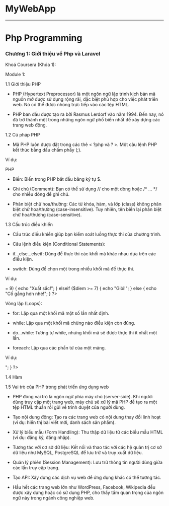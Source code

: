# MyWebApp

***
# Php Programming

### Chương 1: Giới thiệu về Php và Laravel
Khoá Coursera (Khóa 1):

Module 1:

1.1 Giới thiệu PHP
- PHP (Hypertext Preprocessor) là một ngôn ngữ lập trình kịch bản mã nguồn mở được sử dụng rộng rãi, đặc biệt phù hợp cho việc phát triển web. Nó có thể được nhúng trực tiếp vào các tệp HTML.

- PHP ban đầu được tạo ra bởi Rasmus Lerdorf vào năm 1994. Đến nay, nó đã trở thành một trong những ngôn ngữ phổ biến nhất để xây dựng các trang web động.

1.2 Cú pháp PHP
- Mã PHP luôn được đặt trong các thẻ < ?php và ? >. Một câu lệnh PHP kết thúc bằng dấu chấm phẩy (;).

Ví dụ:

PHP

<?php
    echo "Chào mừng bạn đến với PHP!";
    $ten = "Việt Nam";
    echo "Đất nước của tôi là " . $ten;
?>

- Biến: Biến trong PHP bắt đầu bằng ký tự $.

- Ghi chú (Comment): Bạn có thể sử dụng // cho một dòng hoặc /* ... */ cho nhiều dòng để ghi chú.

- Phân biệt chữ hoa/thường: Các từ khóa, hàm, và lớp (class) không phân biệt chữ hoa/thường (case-insensitive). Tuy nhiên, tên biến lại phân biệt chữ hoa/thường (case-sensitive).

1.3 Cấu trúc điều khiển
- Cấu trúc điều khiển giúp bạn kiểm soát luồng thực thi của chương trình.

- Câu lệnh điều kiện (Conditional Statements):

- if...else...elseif: Dùng để thực thi các khối mã khác nhau dựa trên các điều kiện.

- switch: Dùng để chọn một trong nhiều khối mã để thực thi.

Ví dụ:

<?php
    $diem = 8;
    if ($diem >= 9) {
        echo "Xuất sắc!";
    } elseif ($diem >= 7) {
        echo "Giỏi!";
    } else {
        echo "Cố gắng hơn nhé!";
    }
?>

Vòng lặp (Loops):

- for: Lặp qua một khối mã một số lần nhất định.

- while: Lặp qua một khối mã chừng nào điều kiện còn đúng.

- do...while: Tương tự while, nhưng khối mã sẽ được thực thi ít nhất một lần.

- foreach: Lặp qua các phần tử của một mảng.

Ví dụ:

<?php
    for ($i = 1; $i <= 5; $i++) {
        echo "Số: " . $i . "<br>";
    }
?>

1.4 Hàm

<?php
    function chaoMung($ten) {
        return "Xin chào, " . $ten . "!";
    }

    echo chaoMung("Minh Anh");
?>

1.5 Vai trò của PHP trong phát triển ứng dụng web
- PHP đóng vai trò là ngôn ngữ phía máy chủ (server-side). Khi người dùng truy cập một trang web, máy chủ sẽ xử lý mã PHP để tạo ra một tệp HTML thuần rồi gửi về trình duyệt của người dùng.

- Tạo nội dung động: Tạo ra các trang web có nội dung thay đổi linh hoạt (ví dụ: hiển thị bài viết mới, danh sách sản phẩm).

- Xử lý biểu mẫu (Form Handling): Thu thập dữ liệu từ các biểu mẫu HTML (ví dụ: đăng ký, đăng nhập).

- Tương tác với cơ sở dữ liệu: Kết nối và thao tác với các hệ quản trị cơ sở dữ liệu như MySQL, PostgreSQL để lưu trữ và truy xuất dữ liệu.

- Quản lý phiên (Session Management): Lưu trữ thông tin người dùng giữa các lần truy cập trang.

- Tạo API: Xây dựng các dịch vụ web để ứng dụng khác có thể tương tác.

- Hầu hết các trang web lớn như WordPress, Facebook, Wikipedia đều được xây dựng hoặc có sử dụng PHP, cho thấy tầm quan trọng của ngôn ngữ này trong ngành công nghiệp web.
